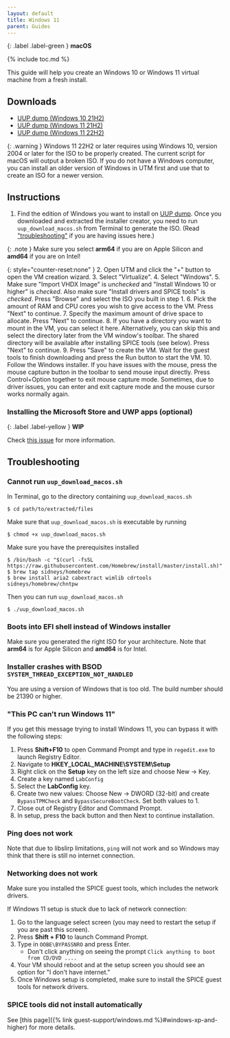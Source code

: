 ```yaml
---
layout: default
title: Windows 11
parent: Guides
---
```

{: .label .label-green }
**macOS**

{% include toc.md %}

This guide will help you create an Windows 10 or Windows 11 virtual machine from a fresh install.

## Downloads

* [UUP dump (Windows 10 21H2)](https://uupdump.net/known.php?q=21390)
* [UUP dump (Windows 11 21H2)](https://uupdump.net/known.php?q=22000.1098)
* [UUP dump (Windows 11 22H2)](https://uupdump.net/known.php?q=22621.674)

{: .warning }
Windows 11 22H2 or later requires using Windows 10, version 2004 or later for the ISO to be properly created. The current script for macOS will output a broken ISO. If you do not have a Windows computer, you can install an older version of Windows in UTM first and use that to create an ISO for a newer version.


## Instructions

1. Find the edition of Windows you want to install on [UUP dump](https://uupdump.net). Once you downloaded and extracted the installer creator, you need to run `uup_download_macos.sh` from Terminal to generate the ISO. (Read ["troubleshooting"](#cannot-run-uup_download_macossh) if you are having issues here.)

{: .note }
Make sure you select **arm64** if you are on Apple Silicon and **amd64** if you are on Intel!

{: style="counter-reset:none" }
2. Open UTM and click the "+" button to open the VM creation wizard.
3. Select "Virtualize".
4. Select "Windows".
5. Make sure "Import VHDX Image" is *unchecked* and "Install Windows 10 or higher" is *checked*. Also make sure "Install drivers and SPICE tools" is *checked*. Press "Browse" and select the ISO you built in step 1.
6. Pick the amount of RAM and CPU cores you wish to give access to the VM. Press "Next" to continue.
7. Specify the maximum amount of drive space to allocate. Press "Next" to continue.
8. If you have a directory you want to mount in the VM, you can select it here. Alternatively, you can skip this and select the directory later from the VM window's toolbar. The shared directory will be available after installing SPICE tools (see below). Press "Next" to continue.
9. Press "Save" to create the VM. Wait for the guest tools to finish downloading and press the Run button to start the VM.
10. Follow the Windows installer. If you have issues with the mouse, press the mouse capture button in the toolbar to send mouse input directly. Press Control+Option together to exit mouse capture mode. Sometimes, due to driver issues, you can enter and exit capture mode and the mouse cursor works normally again.

### Installing the Microsoft Store and UWP apps (optional)

{: .label .label-yellow }
**WIP**

Check [this issue](https://github.com/utmapp/UTM/issues/3884) for more information.

## Troubleshooting

### Cannot run `uup_download_macos.sh`

In Terminal, go to the directory containing `uup_download_macos.sh`

```
$ cd path/to/extracted/files
```

Make sure that `uup_download_macos.sh` is executable by running

```
$ chmod +x uup_download_macos.sh
```

Make sure you have the prerequisites installed

```
$ /bin/bash -c "$(curl -fsSL https://raw.githubusercontent.com/Homebrew/install/master/install.sh)"
$ brew tap sidneys/homebrew
$ brew install aria2 cabextract wimlib cdrtools sidneys/homebrew/chntpw
```

Then you can run `uup_download_macos.sh`

```
$ ./uup_download_macos.sh
```

### Boots into EFI shell instead of Windows installer

Make sure you generated the right ISO for your architecture. Note that **arm64** is for Apple Silicon and **amd64** is for Intel.

### Installer crashes with BSOD `SYSTEM_THREAD_EXCEPTION_NOT_HANDLED`

You are using a version of Windows that is too old. The build number should be 21390 or higher.

### "This PC can't run Windows 11"

If you get this message trying to install Windows 11, you can bypass it with the following steps:

1. Press **Shift+F10** to open Command Prompt and type in `regedit.exe` to launch Registry Editor.
2. Navigate to **HKEY_LOCAL_MACHINE\SYSTEM\Setup**
3. Right click on the **Setup** key on the left size and choose New -> Key.
4. Create a key named `LabConfig`
5. Select the **LabConfig** key.
6. Create two new values: Choose New -> DWORD (32-bit) and create `BypassTPMCheck` and `BypassSecureBootCheck`. Set both values to 1.
7. Close out of Registry Editor and Command Prompt.
8. In setup, press the back button and then Next to continue installation.

### Ping does not work

Note that due to libslirp limitations, `ping` will not work and so Windows may think that there is still no internet connection.

### Networking does not work

Make sure you installed the SPICE guest tools, which includes the network drivers.

If Windows 11 setup is stuck due to lack of network connection:

1. Go to the language select screen (you may need to restart the setup if you are past this screen).
2. Press **Shift + F10** to launch Command Prompt.
3. Type in `OOBE\BYPASSNRO` and press Enter.
   - Don't click anything on seeing the prompt `Click anything to boot from CD/DVD ....` 
4. Your VM should reboot and at the setup screen you should see an option for "I don't have internet."
5. Once Windows setup is completed, make sure to install the SPICE guest tools for network drivers.

### SPICE tools did not install automatically

See [this page]({% link guest-support/windows.md %}#windows-xp-and-higher) for more details.
